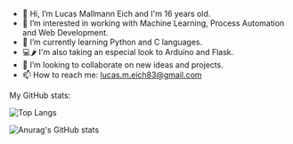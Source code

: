 - 👋 Hi, I’m Lucas Mallmann Eich and I'm 16 years old.
- 👀 I’m interested in working with Machine Learning, Process Automation and Web Development.
- 🌱 I’m currently learning Python and C languages.
- :computer::hot_pepper: I'm also taking an especial look to Arduino and Flask.
- 💞️ I’m looking to collaborate on new ideas and projects. 
- 📫 How to reach me: lucas.m.eich83@gmail.com

My GitHub stats:  

![Top Langs](https://github-readme-stats.vercel.app/api/top-langs/?username=LucasMallmannEich&theme=tokyonight)

![Anurag's GitHub stats](https://github-readme-stats.vercel.app/api?username=LucasMallmannEich&show_icons=true&theme=radical)
